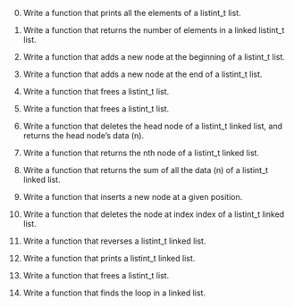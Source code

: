 0. Write a function that prints all the elements of a listint_t list.

1. Write a function that returns the number of elements in a linked listint_t list.

2. Write a function that adds a new node at the beginning of a listint_t list.

3. Write a function that adds a new node at the end of a listint_t list.

4. Write a function that frees a listint_t list.

5. Write a function that frees a listint_t list.

6. Write a function that deletes the head node of a listint_t linked list,
and returns the head node’s data (n).

7. Write a function that returns the nth node of a listint_t linked list.

8. Write a function that returns the sum of all the data (n) of a listint_t linked list.

9. Write a function that inserts a new node at a given position.

10. Write a function that deletes the node at index index of a listint_t linked list.

11. Write a function that reverses a listint_t linked list.

12. Write a function that prints a listint_t linked list.

13. Write a function that frees a listint_t list.

14. Write a function that finds the loop in a linked list.
